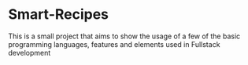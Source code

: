 # Smart-Recipes
This is a small project that aims to show the usage of a few of the basic programming languages, features and elements used in Fullstack development

